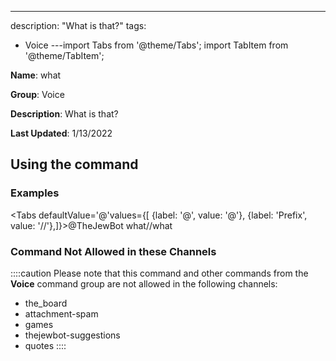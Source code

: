 ---
description: "What is that?"
tags:
  - Voice
---import Tabs from '@theme/Tabs';
import TabItem from '@theme/TabItem';

**Name**: what

**Group**: Voice

**Description**: What is that?

**Last Updated**: 1/13/2022

## Using the command

### Examples
<Tabs defaultValue='@'values={[ {label: '@', value: '@'}, {label: 'Prefix', value: '//'},]}><TabItem value='@'>@TheJewBot what</TabItem><TabItem value='//'>//what</TabItem></Tabs>

### Command Not Allowed in these Channels
::::caution Please note that this command and other commands from the **Voice** command group are not allowed in the following channels:
- the_board
- attachment-spam
- games
- thejewbot-suggestions
- quotes
::::